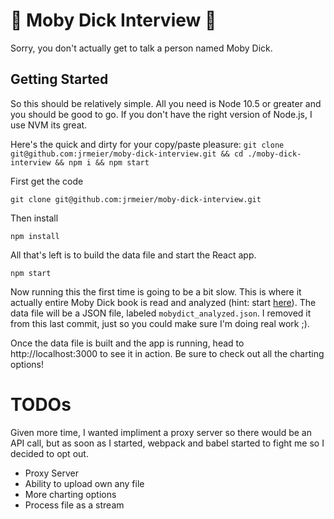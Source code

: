 # 🐋 Moby Dick Interview 🐋
Sorry, you don't actually get to talk a person named Moby Dick.


## Getting Started
So this should be relatively simple. All you need is Node 10.5 or greater and you should be good to go. If you don't have the right version of Node.js, I use NVM its great.


Here's the quick and dirty for your copy/paste pleasure: `git clone git@github.com:jrmeier/moby-dick-interview.git && cd ./moby-dick-interview && npm i && npm start`

First get the code 

`git clone git@github.com:jrmeier/moby-dick-interview.git`

Then install

`npm install`

All that's left is to build the data file and start the React app.

`npm start`

Now running this the first time is going to be a bit slow. This is where it actually entire Moby Dick book is read and analyzed (hint: start [here](https://github.com/jrmeier/moby-dick-interview/blob/master/analyze.js)). The data file will be a JSON file, labeled `mobydict_analyzed.json`. I removed it from this last commit, just so you could make sure I'm doing real work ;).

Once the data file is built and the app is running, head to http://localhost:3000 to see it in action. Be sure to check out all the charting options!


# TODOs
Given more time, I wanted impliment a proxy server so there would be an API call, but as soon as I started, webpack and babel started to fight me so I decided to opt out.

* Proxy Server
* Ability to upload own any file
* More charting options
* Process file as a stream
